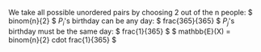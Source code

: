 We take all possible unordered pairs by choosing 2 out of the n people: $ binom{n}{2} $
$P_i$'s birthday can be any day: $ frac{365}{365} $
$P_j$'s birthday must be the same day: $ frac{1}{365} $
$ mathbb{E}(X) = binom{n}{2} cdot frac{1}{365} $
